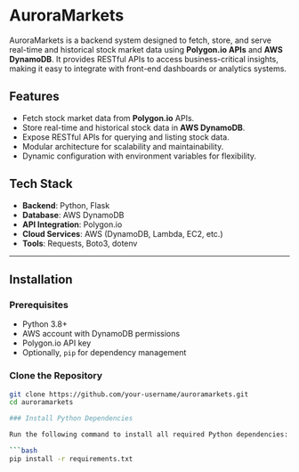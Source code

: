 # AuroraMarkets

AuroraMarkets is a backend system designed to fetch, store, and serve real-time and historical stock market data using **Polygon.io APIs** and **AWS DynamoDB**. It provides RESTful APIs to access business-critical insights, making it easy to integrate with front-end dashboards or analytics systems.

## Features

- Fetch stock market data from **Polygon.io** APIs.
- Store real-time and historical stock data in **AWS DynamoDB**.
- Expose RESTful APIs for querying and listing stock data.
- Modular architecture for scalability and maintainability.
- Dynamic configuration with environment variables for flexibility.

## Tech Stack

- **Backend**: Python, Flask
- **Database**: AWS DynamoDB
- **API Integration**: Polygon.io
- **Cloud Services**: AWS (DynamoDB, Lambda, EC2, etc.)
- **Tools**: Requests, Boto3, dotenv

---

## Installation

### Prerequisites
- Python 3.8+
- AWS account with DynamoDB permissions
- Polygon.io API key
- Optionally, `pip` for dependency management

### Clone the Repository
```bash
git clone https://github.com/your-username/auroramarkets.git
cd auroramarkets

### Install Python Dependencies

Run the following command to install all required Python dependencies:

```bash
pip install -r requirements.txt
